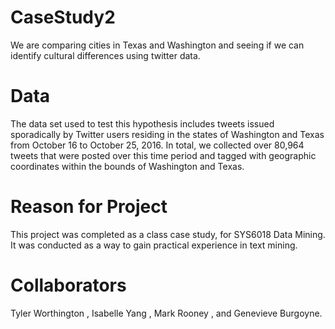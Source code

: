 # CaseStudy2

We are comparing cities in Texas and Washington and seeing if we can identify cultural differences using twitter data.

# Data
The data set used to test this hypothesis includes tweets issued sporadically by Twitter users residing in the states of Washington and Texas from October 16 to October 25, 2016. In total, we collected over 80,964 tweets that were posted over this time period and tagged with geographic coordinates within the bounds of Washington and Texas.

# Reason for Project
This project was completed as a class case study, for SYS6018 Data Mining. It was conducted as a way to gain practical experience in  text mining.

# Collaborators

Tyler Worthington , Isabelle Yang , Mark Rooney , and Genevieve Burgoyne.

